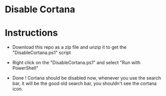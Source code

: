 # Disable Cortana


# Instructions

* Download this repo as a zip file and unzip it to get the "DisableCortana.ps1" script

* Right click on the "DisableCortana.ps1" and select "Run with PowerShell"

* Done ! Cortana should be disabled now, whenever you use the search bar, it will be the good old search bar, you shouldn't see the cortana icon.
